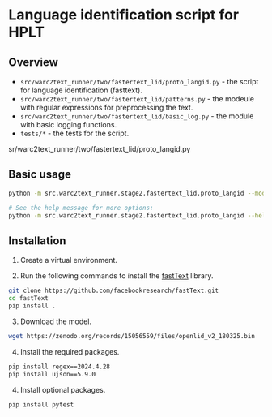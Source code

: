 # Language identification script for HPLT

## Overview

* `src/warc2text_runner/two/fastertext_lid/proto_langid.py` - the script for language identification (fasttext).
* `src/warc2text_runner/two/fastertext_lid/patterns.py` - the modeule with regular expressions for preprocessing the text.
* `src/warc2text_runner/two/fastertext_lid/basic_log.py` - the module with basic logging functions.
* `tests/*` - the tests for the script.

sr/warc2text_runner/two/fastertext_lid/proto_langid.py

## Basic usage

```bash
python -m src.warc2text_runner.stage2.fastertext_lid.proto_langid --model_path $MODEL_PATH < $YOUR_FILE

# See the help message for more options:
python -m src.warc2text_runner.stage2.fastertext_lid.proto_langid --help

```

## Installation

1) Create a virtual environment.

2) Run the following commands to install the [fastText](https://github.com/facebookresearch/fastText?tab=readme-ov-file#building-fasttext-for-python) library.

```bash
git clone https://github.com/facebookresearch/fastText.git
cd fastText
pip install .
```

3) Download the model.
```bash
wget https://zenodo.org/records/15056559/files/openlid_v2_180325.bin 
```

4) Install the required packages.

```bash
pip install regex==2024.4.28
pip install ujson==5.9.0
```

4) Install optional packages.

```bash
pip install pytest
```
